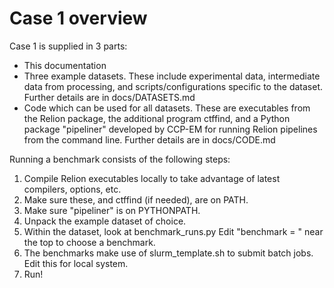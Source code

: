 # Case 1 overview

Case 1 is supplied in 3 parts:

- This documentation
- Three example datasets. These include experimental data, intermediate data from processing, and
scripts/configurations specific to the dataset. Further details are in docs/DATASETS.md
- Code which can be used for all datasets. These are executables from the Relion package,
the additional program ctffind, and a Python package "pipeliner" developed by CCP-EM for
running Relion pipelines from the command line. Further details are in docs/CODE.md

Running a benchmark consists of the following steps:
1. Compile Relion executables locally to take advantage of latest compilers, options, etc.
2. Make sure these, and ctffind (if needed), are on PATH.
3. Make sure "pipeliner" is on PYTHONPATH.
4. Unpack the example dataset of choice.
5. Within the dataset, look at benchmark_runs.py  Edit "benchmark = " near the top to
choose a benchmark.
6. The benchmarks make use of slurm_template.sh to submit batch jobs. Edit this for
local system.
7. Run!

